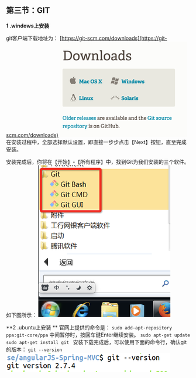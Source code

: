 ## 第三节：GIT
**1 .windows上安装**

git客户端下载地址为：
[https://git-scm.com/downloads](https://git-scm.com/downloads) 
![](image/2016-06-24_576c8cfd1c3e4.png) 
在安装过程中，全部选择默认设置，即直接一步步点击【Next】按钮，直至完成安装。

安装完成后，你将在【开始】-【所有程序】中，找到Git为我们安装的三个软件。如下图所示：
![](image/2016-06-24_576c8cfd3955e.png) 

**2 .ubuntu上安装
**
官网上提供的命令是：
`sudo add-apt-repository ppa:git-core/ppa`
中间暂停时，按回车键Enter继续安装。
`sudo apt-get update`
`sudo apt-get install git `
安装下载完成后，可以使用下面的命令行，确认git的版本：
`git --version `
![](image/001.png) 